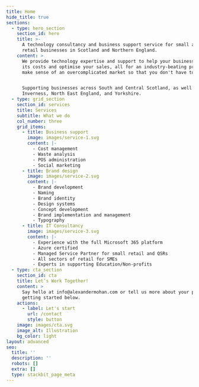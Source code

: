 ```yaml
---
title: Home
hide_title: true
sections:
  - type: hero_section
    section_id: hero
    title: >-
      A technology consultancy and business support service for small and medium
      retail businesses in Scotland and Northern England.
    content: >
      We provide technology expertise and support to help your business reduce
      its costs and optimise your sales, all for an industry-beating price. We
      make sense of an overcomplicated market so that you don't have to.


      Supporting businesses across South and Central Scotland, as well as
      Inverness, North East England, and Yorkshire.
  - type: grid_section
    section_id: services
    title: Services
    subtitle: What we do
    col_number: three
    grid_items:
      - title: Business support
        image: images/service-1.svg
        content: |-
          - Cost management
          - Waste analysis
          - POS administration
          - Social marketing
      - title: Brand design
        image: images/service-2.svg
        content: |-
          - Brand development
          - Naming
          - Brand identity
          - Design systems
          - Concept development
          - Brand implementation and management
          - Typography
      - title: IT Consultancy
        image: images/service-3.svg
        content: |-
          - Experience with the full Microsoft 365 platform
          - Azure certified
          - Managed Service Partner for small retail and QSRs
          - All sectors of retail for SMEs
          - Experts in supporting Education/Non-profits
  - type: cta_section
    section_id: cta
    title: Let’s Work Together!
    content: >
      Say hello at info@alexandermohan.com or tell us more about your project by
      getting started below.
    actions:
      - label: Let's start
        url: /contact
        style: button
    image: images/cta.svg
    image_alt: Illustration
    bg_color: light
layout: advanced
seo:
  title: ''
  description: ''
  robots: []
  extra: []
  type: stackbit_page_meta
---
```

